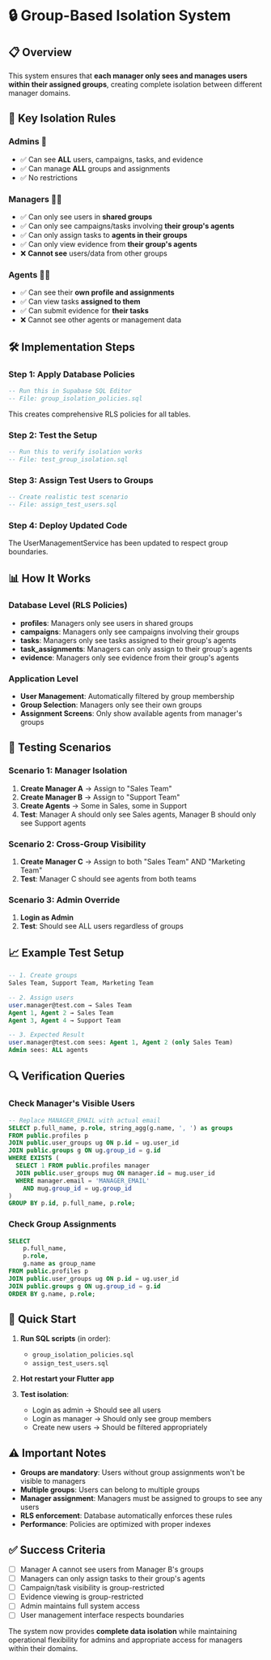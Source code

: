 # 🔒 Group-Based Isolation System

## 📋 **Overview**

This system ensures that **each manager only sees and manages users within their assigned groups**, creating complete isolation between different manager domains.

## 🎯 **Key Isolation Rules**

### **Admins** 👑
- ✅ Can see **ALL** users, campaigns, tasks, and evidence
- ✅ Can manage **ALL** groups and assignments
- ✅ No restrictions

### **Managers** 👨‍💼
- ✅ Can only see users in **shared groups**
- ✅ Can only see campaigns/tasks involving **their group's agents**
- ✅ Can only assign tasks to **agents in their groups**
- ✅ Can only view evidence from **their group's agents**
- ❌ **Cannot see** users/data from other groups

### **Agents** 👷‍♂️
- ✅ Can see their **own profile and assignments**
- ✅ Can view tasks **assigned to them**
- ✅ Can submit evidence for **their tasks**
- ❌ Cannot see other agents or management data

## 🛠️ **Implementation Steps**

### Step 1: Apply Database Policies
```sql
-- Run this in Supabase SQL Editor
-- File: group_isolation_policies.sql
```
This creates comprehensive RLS policies for all tables.

### Step 2: Test the Setup
```sql
-- Run this to verify isolation works
-- File: test_group_isolation.sql
```

### Step 3: Assign Test Users to Groups
```sql
-- Create realistic test scenario
-- File: assign_test_users.sql
```

### Step 4: Deploy Updated Code
The UserManagementService has been updated to respect group boundaries.

## 📊 **How It Works**

### **Database Level (RLS Policies)**
- **profiles**: Managers only see users in shared groups
- **campaigns**: Managers only see campaigns involving their groups
- **tasks**: Managers only see tasks assigned to their group's agents
- **task_assignments**: Managers can only assign to their group's agents
- **evidence**: Managers only see evidence from their group's agents

### **Application Level**
- **User Management**: Automatically filtered by group membership
- **Group Selection**: Managers only see their own groups
- **Assignment Screens**: Only show available agents from manager's groups

## 🧪 **Testing Scenarios**

### Scenario 1: Manager Isolation
1. **Create Manager A** → Assign to "Sales Team"
2. **Create Manager B** → Assign to "Support Team"  
3. **Create Agents** → Some in Sales, some in Support
4. **Test**: Manager A should only see Sales agents, Manager B should only see Support agents

### Scenario 2: Cross-Group Visibility
1. **Create Manager C** → Assign to both "Sales Team" AND "Marketing Team"
2. **Test**: Manager C should see agents from both teams

### Scenario 3: Admin Override
1. **Login as Admin**
2. **Test**: Should see ALL users regardless of groups

## 📈 **Example Test Setup**

```sql
-- 1. Create groups
Sales Team, Support Team, Marketing Team

-- 2. Assign users
user.manager@test.com → Sales Team
Agent 1, Agent 2 → Sales Team  
Agent 3, Agent 4 → Support Team

-- 3. Expected Result
user.manager@test.com sees: Agent 1, Agent 2 (only Sales Team)
Admin sees: ALL agents
```

## 🔍 **Verification Queries**

### Check Manager's Visible Users
```sql
-- Replace MANAGER_EMAIL with actual email
SELECT p.full_name, p.role, string_agg(g.name, ', ') as groups
FROM public.profiles p
JOIN public.user_groups ug ON p.id = ug.user_id
JOIN public.groups g ON ug.group_id = g.id
WHERE EXISTS (
  SELECT 1 FROM public.profiles manager
  JOIN public.user_groups mug ON manager.id = mug.user_id
  WHERE manager.email = 'MANAGER_EMAIL'
    AND mug.group_id = ug.group_id
)
GROUP BY p.id, p.full_name, p.role;
```

### Check Group Assignments
```sql
SELECT 
    p.full_name,
    p.role,
    g.name as group_name
FROM public.profiles p
JOIN public.user_groups ug ON p.id = ug.user_id
JOIN public.groups g ON ug.group_id = g.id
ORDER BY g.name, p.role;
```

## 🚀 **Quick Start**

1. **Run SQL scripts** (in order):
   - `group_isolation_policies.sql`
   - `assign_test_users.sql`

2. **Hot restart your Flutter app**

3. **Test isolation**:
   - Login as admin → Should see all users
   - Login as manager → Should only see group members
   - Create new users → Should be filtered appropriately

## ⚠️ **Important Notes**

- **Groups are mandatory**: Users without group assignments won't be visible to managers
- **Multiple groups**: Users can belong to multiple groups
- **Manager assignment**: Managers must be assigned to groups to see any users
- **RLS enforcement**: Database automatically enforces these rules
- **Performance**: Policies are optimized with proper indexes

## ✅ **Success Criteria**

- [ ] Manager A cannot see users from Manager B's groups
- [ ] Managers can only assign tasks to their group's agents
- [ ] Campaign/task visibility is group-restricted
- [ ] Evidence viewing is group-restricted
- [ ] Admin maintains full system access
- [ ] User management interface respects boundaries

The system now provides **complete data isolation** while maintaining operational flexibility for admins and appropriate access for managers within their domains.